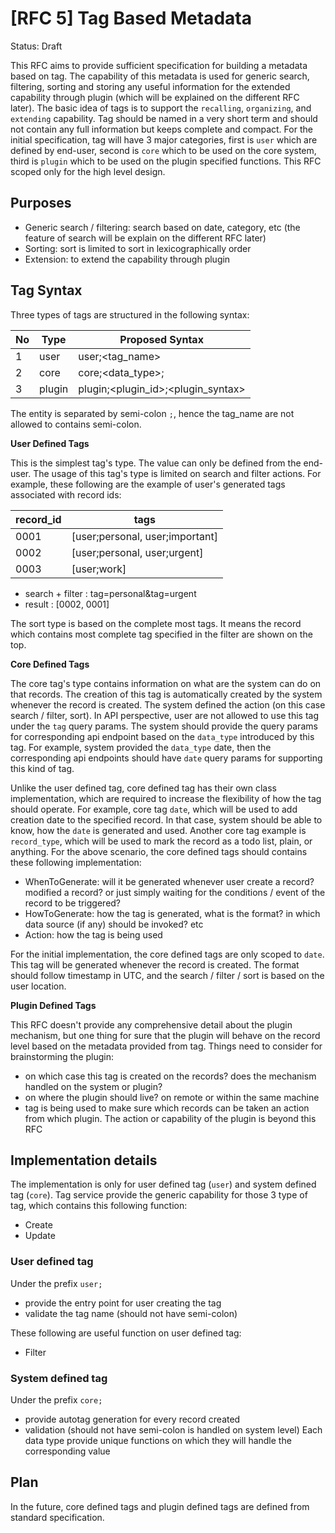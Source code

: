 # [RFC 5] Tag Based Metadata
Status: Draft

This RFC aims to provide sufficient specification for building a metadata based on tag. The capability of this metadata is used for generic search, filtering, sorting and storing any useful information for the extended capability through plugin (which will be explained on the different RFC later). The basic idea of tags is to support the `recalling`, `organizing`, and `extending` capability. Tag should be named in a very short term and should not contain any full information but keeps complete and compact. For the initial specification, tag will have 3 major categories, first is `user` which are defined by end-user, second is `core` which to be used on the core system, third is `plugin` which to be used on the plugin specified functions. This RFC scoped only for the high level design.

## Purposes
- Generic search / filtering: search based on date, category, etc (the feature of search will be explain on the different RFC later)
- Sorting: sort is limited to sort in lexicographically order
- Extension: to extend the capability through plugin

## Tag Syntax
Three types of tags are structured in the following syntax:

| No | Type   | Proposed Syntax                      |
|----|--------|--------------------------------------|
| 1  | user   | user;<tag_name>                      |
| 2  | core   | core;<data_type>;<value>             |
| 3  | plugin | plugin;<plugin_id>;<plugin_syntax>   |

The entity is separated by semi-colon `;`, hence the tag_name are not allowed to contains semi-colon.

**User Defined Tags**

This is the simplest tag's type. The value can only be defined from the end-user. The usage of this tag's type is limited on search and filter actions. For example, these following are the example of user's generated tags associated with record ids:


| record_id | tags                            |
|-----------|---------------------------------|
| 0001      | [user;personal, user;important] |
| 0002      | [user;personal, user;urgent]    |
| 0003      | [user;work]                     |

- search + filter : tag=personal&tag=urgent
- result : [0002, 0001]

The sort type is based on the complete most tags. It means the record which contains most complete tag specified in the filter are shown on the top.

**Core Defined Tags**

The core tag's type contains information on what are the system can do on that records. The creation of this tag is automatically created by the system whenever the record is created. The system defined the action (on this case search / filter, sort). In API perspective, user are not allowed to use this tag under the `tag` query params. The system should provide the query params for corresponding api endpoint based on the `data_type` introduced by this tag. For example, system provided the `data_type` date, then the corresponding api endpoints should have `date` query params for supporting this kind of tag.

Unlike the user defined tag, core defined tag has their own class implementation, which are required to increase the flexibility of how the tag should operate. For example, core tag `date`, which will be used to add creation date to the specified record. In that case, system should be able to know, how the `date` is generated and used. Another core tag example is `record_type`, which will be used to mark the record as a todo list, plain, or anything. For the above scenario, the core defined tags should contains these following implementation:

- WhenToGenerate: will it be generated whenever user create a record? modified a record? or just simply waiting for the conditions / event of the record to be triggered?
- HowToGenerate: how the tag is generated, what is the format? in which data source (if any) should be invoked? etc
- Action: how the tag is being used

For the initial implementation, the core defined tags are only scoped to `date`. This tag will be generated whenever the record is created. The format should follow timestamp in UTC, and the search / filter / sort is based on the user location.

**Plugin Defined Tags**

This RFC doesn't provide any comprehensive detail about the plugin mechanism, but one thing for sure that the plugin will behave on the record level based on the metadata provided from tag. Things need to consider for brainstorming the plugin:
- on which case this tag is created on the records? does the mechanism handled on the system or plugin?
- on where the plugin should live? on remote or within the same machine
- tag is being used to make sure which records can be taken an action from which plugin. The action or capability of the plugin is beyond this RFC

## Implementation details
The implementation is only for user defined tag (`user`) and system defined tag (`core`). Tag service provide the generic capability for those 3 type of tag, which contains this following function:
- Create
- Update

### User defined tag
Under the prefix `user;`
- provide the entry point for user creating the tag
- validate the tag name (should not have semi-colon)

These following are useful function on user defined tag:
- Filter

### System defined tag
Under the prefix `core;`
- provide autotag generation for every record created
- validation (should not have semi-colon is handled on system level)
Each data type provide unique functions on which they will handle the corresponding value

## Plan

In the future, core defined tags and plugin defined tags are defined from standard specification.
